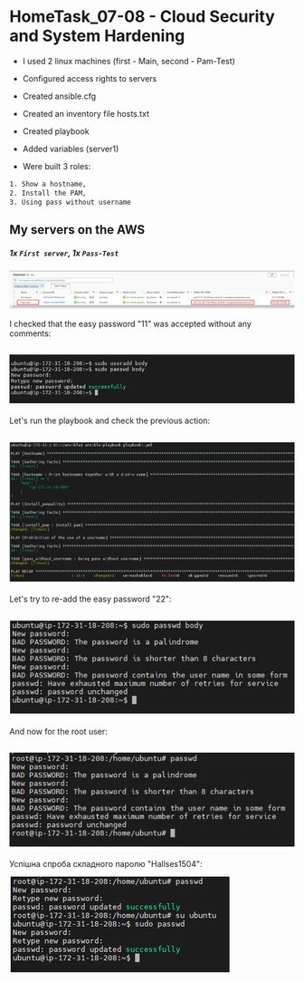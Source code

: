 # HomeTask_07-08 - Cloud Security and System Hardening

 - I used 2 linux machines (first - Main, second - Pam-Test)
 - Configured access rights to servers 
 - Created ansible.cfg
 - Created an inventory file hosts.txt
 - Created playbook
 - Added variables (server1)
 
 - Were built 3 roles: 
 ```
1. Show a hostname, 
2. Install the PAM, 
3. Using pass without username 
```

## My servers on the AWS
##### 1x `First server`, 1x `Pass-Test`

![image](https://github.com/body21033/DevOps_BC/blob/main/Lab_07-08/img/AWS%20x2.jpg?raw=true)


 I checked that the easy password "11" was accepted without any comments:

![image](https://github.com/body21033/DevOps_BC/blob/main/Lab_07-08/img/easy-pass.jpg?raw=true)
---------------------------------------------------------------------------

 Let's run the playbook and check the previous action: 

![image](https://github.com/body21033/DevOps_BC/blob/main/Lab_07-08/img/Ansible-playbook.jpg?raw=true)
---------------------------------------------------------------------------

 Let's try to re-add the easy password "22":

![image](https://github.com/body21033/DevOps_BC/blob/main/Lab_07-08/img/ubuntu%20changes.jpg?raw=true)
---------------------------------------------------------------------------

 And now for the root user:

![image](https://github.com/body21033/DevOps_BC/blob/main/Lab_07-08/img/root%20changes.jpg?raw=true)
---------------------------------------------------------------------------
 Успішна спроба складного паролю "Hallses1504":

![image](https://github.com/body21033/DevOps_BC/blob/main/Lab_07-08/img/norm%20pass.jpg?raw=true)
